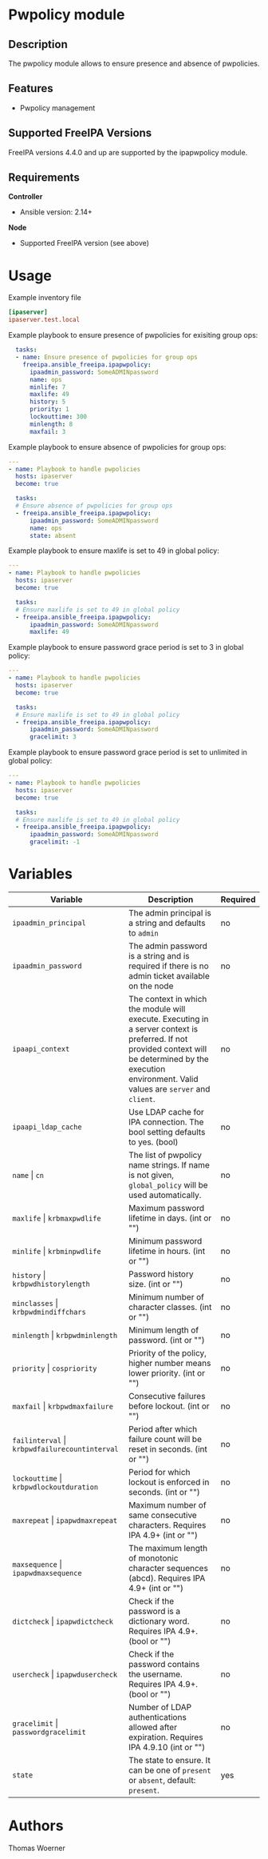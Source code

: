 Pwpolicy module
===============

Description
-----------

The pwpolicy module allows to ensure presence and absence of pwpolicies.


Features
--------
* Pwpolicy management


Supported FreeIPA Versions
--------------------------

FreeIPA versions 4.4.0 and up are supported by the ipapwpolicy module.


Requirements
------------

**Controller**
* Ansible version: 2.14+

**Node**
* Supported FreeIPA version (see above)


Usage
=====

Example inventory file

```ini
[ipaserver]
ipaserver.test.local
```


Example playbook to ensure presence of pwpolicies for exisiting group ops:

```yaml
  tasks:
  - name: Ensure presence of pwpolicies for group ops
    freeipa.ansible_freeipa.ipapwpolicy:
      ipaadmin_password: SomeADMINpassword
      name: ops
      minlife: 7
      maxlife: 49
      history: 5
      priority: 1
      lockouttime: 300
      minlength: 8
      maxfail: 3
```

Example playbook to ensure absence of pwpolicies for group ops:

```yaml
---
- name: Playbook to handle pwpolicies
  hosts: ipaserver
  become: true

  tasks:
  # Ensure absence of pwpolicies for group ops
  - freeipa.ansible_freeipa.ipapwpolicy:
      ipaadmin_password: SomeADMINpassword
      name: ops
      state: absent
```

Example playbook to ensure maxlife is set to 49 in global policy:

```yaml
---
- name: Playbook to handle pwpolicies
  hosts: ipaserver
  become: true

  tasks:
  # Ensure maxlife is set to 49 in global policy
  - freeipa.ansible_freeipa.ipapwpolicy:
      ipaadmin_password: SomeADMINpassword
      maxlife: 49
```

Example playbook to ensure password grace period is set to 3 in global policy:

```yaml
---
- name: Playbook to handle pwpolicies
  hosts: ipaserver
  become: true

  tasks:
  # Ensure maxlife is set to 49 in global policy
  - freeipa.ansible_freeipa.ipapwpolicy:
      ipaadmin_password: SomeADMINpassword
      gracelimit: 3
```

Example playbook to ensure password grace period is set to unlimited in global policy:

```yaml
---
- name: Playbook to handle pwpolicies
  hosts: ipaserver
  become: true

  tasks:
  # Ensure maxlife is set to 49 in global policy
  - freeipa.ansible_freeipa.ipapwpolicy:
      ipaadmin_password: SomeADMINpassword
      gracelimit: -1
```


Variables
=========

Variable | Description | Required
-------- | ----------- | --------
`ipaadmin_principal` | The admin principal is a string and defaults to `admin` | no
`ipaadmin_password` | The admin password is a string and is required if there is no admin ticket available on the node | no
`ipaapi_context` | The context in which the module will execute. Executing in a server context is preferred. If not provided context will be determined by the execution environment. Valid values are `server` and `client`. | no
`ipaapi_ldap_cache` | Use LDAP cache for IPA connection. The bool setting defaults to yes. (bool) | no
`name` \| `cn` | The list of pwpolicy name strings. If name is not given, `global_policy` will be used automatically. | no
`maxlife` \| `krbmaxpwdlife` | Maximum password lifetime in days. (int or "") | no
`minlife` \| `krbminpwdlife` | Minimum password lifetime in hours. (int or "") | no
`history` \| `krbpwdhistorylength` | Password history size. (int or "") | no
`minclasses` \| `krbpwdmindiffchars` | Minimum number of character classes. (int or "") | no
`minlength` \| `krbpwdminlength` | Minimum length of password. (int or "") | no
`priority` \| `cospriority` | Priority of the policy, higher number means lower priority. (int or "") | no
`maxfail` \| `krbpwdmaxfailure` | Consecutive failures before lockout. (int or "") | no
`failinterval` \| `krbpwdfailurecountinterval` | Period after which failure count will be reset in seconds. (int or "") | no
`lockouttime` \| `krbpwdlockoutduration` | Period for which lockout is enforced in seconds. (int or "") | no
`maxrepeat` \| `ipapwdmaxrepeat` | Maximum number of same consecutive characters. Requires IPA 4.9+ (int or "") | no
`maxsequence` \| `ipapwdmaxsequence` |  The maximum length of monotonic character sequences (abcd). Requires IPA 4.9+ (int or "") | no
`dictcheck` \| `ipapwdictcheck` | Check if the password is a dictionary word. Requires IPA 4.9+. (bool or "") | no
`usercheck` \| `ipapwdusercheck` | Check if the password contains the username. Requires IPA 4.9+. (bool or "") | no
`gracelimit` \| `passwordgracelimit` |  Number of LDAP authentications allowed after expiration. Requires IPA 4.9.10 (int or "") | no
`state` | The state to ensure. It can be one of `present` or `absent`, default: `present`. | yes


Authors
=======

Thomas Woerner
